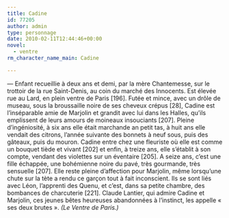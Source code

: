 ```yaml
---
title: Cadine
id: 77205
author: admin
type: personnage
date: 2010-02-11T12:44:46+00:00
novel:
  - ventre
rm_character_name_main: Cadine

---
```

— Enfant recueillie à deux ans et demi, par la mère Chantemesse, sur le trottoir de la rue Saint-Denis, au coin du marché des Innocents. Est élevée rue au Lard, en plein ventre de Paris [196]. Futée et mince, avec un drôle de museau, sous la broussaille noire de ses cheveux crépus [28], Cadine est l&rsquo;inséparable amie de Marjolin et grandit avec lui dans les Halles, qu&rsquo;ils emplissent de leurs amours de moineaux insouciants [207]. Pleine d&rsquo;ingéniosité, à six ans elle était marchande an petit tas, à huit ans elle vendait des citrons, l&rsquo;année suivante des bonnets à neuf sous, puis des gâteaux, puis du mouron. Cadine entre chez une fleuriste où elle est comme un bouquet tiède et vivant [202] et enfin, à treize ans, elle s&rsquo;établit à son compte, vendant des violettes sur un éventaire [205]. A seize ans, c&rsquo;est une fille échappée, une bohémienne noire du pavé, très gourmande, très sensuelle [207]. Elle reste pleine d&rsquo;affection pour Marjolin, même lorsqu&rsquo;une chute sur la tète a rendu ce garçon tout à fait inconscient. Ils se sont liés avec Léon, l&rsquo;apprenti des Quenu, et c&rsquo;est, dans sa petite chambre, des bombances de charcuterie [221]. Claude Lantier, qui admire Cadine et Marjolin, ces jeunes bêtes heureuses abandonnées à l&rsquo;instinct, les appelle « ses deux brutes ». _(Le Ventre de Paris.)_
